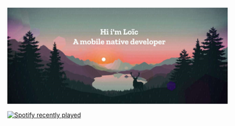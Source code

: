 ![MasterHead](https://github.com/LoicBch/LoicBch/blob/main/headerjpg.jpg?raw=true)

<!--START_SECTION:waka-->
<!--END_SECTION:waka-->

[![Spotify recently played](https://spotify-recently-played-readme.vercel.app/api?user=1179330596&unique=true)](https://open.spotify.com/user/1179330596)

